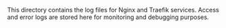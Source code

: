 This directory contains the log files for Nginx and Traefik services. 
Access and error logs are stored here for monitoring and debugging purposes.
